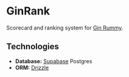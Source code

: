 # GinRank

Scorecard and ranking system for [Gin Rummy](https://en.wikipedia.org/wiki/Gin_rummy).

## Technologies

- **Database:** [Supabase](https://supabase.com/docs/guides/database/overview) Postgres
- **ORM:** [Drizzle](https://orm.drizzle.team/docs/overview)

